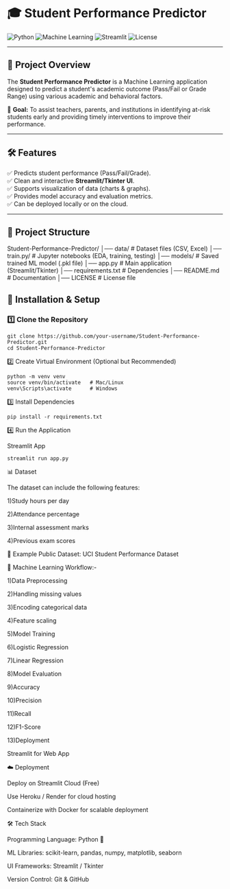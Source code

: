 # 🎓 Student Performance Predictor

![Python](https://img.shields.io/badge/Python-3.9%2B-blue)
![Machine Learning](https://img.shields.io/badge/Machine%20Learning-Scikit%20Learn-orange)
![Streamlit](https://img.shields.io/badge/Streamlit-App-red)
![License](https://img.shields.io/badge/License-MIT-green)

---

## 📌 Project Overview
The **Student Performance Predictor** is a Machine Learning application designed to predict a student's academic outcome (Pass/Fail or Grade Range) using various academic and behavioral factors.  

🎯 **Goal:** To assist teachers, parents, and institutions in identifying at-risk students early and providing timely interventions to improve their performance.  

---

## 🛠 Features
✅ Predicts student performance (Pass/Fail/Grade).  
✅ Clean and interactive **Streamlit/Tkinter UI**.  
✅ Supports visualization of data (charts & graphs).  
✅ Provides model accuracy and evaluation metrics.  
✅ Can be deployed locally or on the cloud.  

---

## 📂 Project Structure
Student-Performance-Predictor/
│── data/ # Dataset files (CSV, Excel)
│── train.py/ # Jupyter notebooks (EDA, training, testing)
│── models/ # Saved trained ML model (.pkl file)
│── app.py # Main application (Streamlit/Tkinter)
│── requirements.txt # Dependencies
│── README.md # Documentation
│── LICENSE # License file

## 🚀 Installation & Setup

### 1️⃣ Clone the Repository
```
git clone https://github.com/your-username/Student-Performance-Predictor.git
cd Student-Performance-Predictor
```

2️⃣ Create Virtual Environment (Optional but Recommended)
```
python -m venv venv
source venv/bin/activate   # Mac/Linux
venv\Scripts\activate      # Windows
```

3️⃣ Install Dependencies
```
pip install -r requirements.txt
```

4️⃣ Run the Application

Streamlit App

```
streamlit run app.py
```

📊 Dataset

The dataset can include the following features:

1)Study hours per day

2)Attendance percentage

3)Internal assessment marks

4)Previous exam scores


📌 Example Public Dataset: UCI Student Performance Dataset

🤖 Machine Learning Workflow:-

1)Data Preprocessing

2)Handling missing values

3)Encoding categorical data

4)Feature scaling

5)Model Training

6)Logistic Regression

7)Linear Regression 

8)Model Evaluation

9)Accuracy

10)Precision

11)Recall

12)F1-Score

13)Deployment

Streamlit for Web App

☁️ Deployment

Deploy on Streamlit Cloud (Free)

Use Heroku / Render for cloud hosting

Containerize with Docker for scalable deployment

🛠 Tech Stack

Programming Language: Python 🐍

ML Libraries: scikit-learn, pandas, numpy, matplotlib, seaborn

UI Frameworks: Streamlit / Tkinter

Version Control: Git & GitHub
